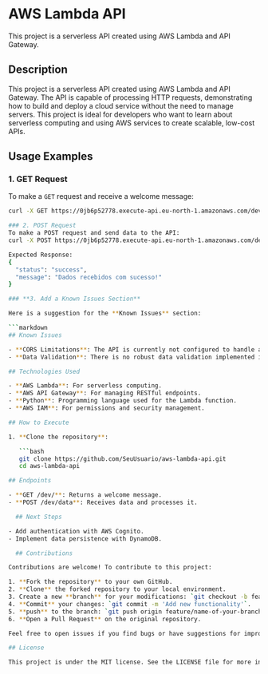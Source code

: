 

# AWS Lambda API

This project is a serverless API created using AWS Lambda and API Gateway.

## Description

This project is a serverless API created using AWS Lambda and API Gateway. The API is capable of processing HTTP requests, demonstrating how to build and deploy a cloud service without the need to manage servers. This project is ideal for developers who want to learn about serverless computing and using AWS services to create scalable, low-cost APIs.

## Usage Examples

### 1. GET Request

To make a `GET` request and receive a welcome message:

```bash
curl -X GET https://0jb6p52778.execute-api.eu-north-1.amazonaws.com/dev/

### 2. POST Request
To make a POST request and send data to the API:
curl -X POST https://0jb6p52778.execute-api.eu-north-1.amazonaws.com/dev/data -H "Content-Type: application/json" -d '{"key1": "value1", "key2": "value2"}'

Expected Response:
{
  "status": "success",
  "message": "Dados recebidos com sucesso!"
}

### **3. Add a Known Issues Section**

Here is a suggestion for the **Known Issues** section:

```markdown
## Known Issues

- **CORS Limitations**: The API is currently not configured to handle all CORS scenarios, which may cause issues when trying to access the API directly from some browsers.
- **Data Validation**: There is no robust data validation implemented in the `POST` endpoint. Data sent without the correct format may cause errors.   

## Technologies Used

- **AWS Lambda**: For serverless computing.
- **AWS API Gateway**: For managing RESTful endpoints.
- **Python**: Programming language used for the Lambda function.
- **AWS IAM**: For permissions and security management.

## How to Execute

1. **Clone the repository**:

   ```bash
   git clone https://github.com/SeuUsuario/aws-lambda-api.git
   cd aws-lambda-api

## Endpoints

- **GET /dev/**: Returns a welcome message.
- **POST /dev/data**: Receives data and processes it.

  ## Next Steps

- Add authentication with AWS Cognito.
- Implement data persistence with DynamoDB.

  ## Contributions

Contributions are welcome! To contribute to this project:

1. **Fork the repository** to your own GitHub.
2. **Clone** the forked repository to your local environment.
3. Create a new **branch** for your modifications: `git checkout -b feature/name-of-your-branch`.
4. **Commit** your changes: `git commit -m 'Add new functionality'`.
5. **push** to the branch: `git push origin feature/name-of-your-branch`.
6. **Open a Pull Request** on the original repository.

Feel free to open issues if you find bugs or have suggestions for improvements!

## License

This project is under the MIT license. See the LICENSE file for more information.

